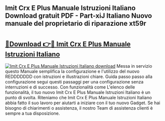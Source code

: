 ## Imit Crx E Plus Manuale Istruzioni Italiano Download gratuit PDF - Part-xiJ Italiano Nuovo manuale del proprietario di riparazione xt59r

# <h2><a href="http://dffqxl2.blite.top/?on=Imit+Crx+E+Plus+Manuale+Istruzioni+Italiano">🔗Download 👉🔴 Imit Crx E Plus Manuale Istruzioni Italiano</a></h2>

[![Imit Crx E Plus Manuale Istruzioni Italiano download](https://i.imgur.com/lujVjoI.png)](http://dffqxl2.blite.top/?on=Imit+Crx+E+Plus+Manuale+Istruzioni+Italiano)
Messa in servizio questo Manuale semplifica la configurazione e l'utilizzo del nuovo REDDDDDDD con istruzioni e illustrazioni chiare. Guida passo passo alla configurazione segui questi passaggi per una configurazione senza interruzioni e di successo. Con funzionalità come L'elenco delle funzionalità, il tuo nuovo Imit Crx E Plus Manuale Istruzioni Italiano è un punto di svolta. Riteniamo che Imit Crx E Plus Manuale Istruzioni Italiano abbia fatto il suo lavoro per aiutarti a iniziare con il tuo nuovo Gadget. Se hai bisogno di chiarimenti o assistenza, il nostro Team di assistenza clienti è sempre a tua disposizione.
